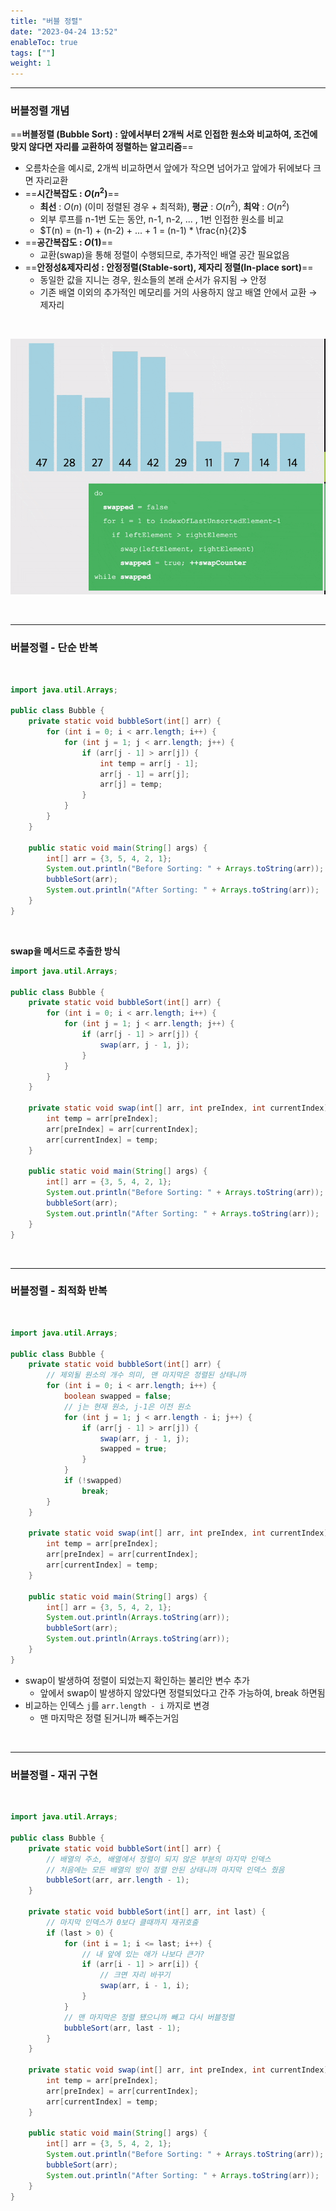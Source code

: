 ```yaml
---
title: "버블 정렬"
date: "2023-04-24 13:52"
enableToc: true
tags: [""]
weight: 1
---
```


<hr>

### 버블정렬 개념

==**버블정렬 (Bubble Sort) : 앞에서부터 2개씩 서로 인접한 원소와 비교하여, 조건에 맞지 않다면 자리를 교환하여 정렬하는 알고리즘**==
- 오름차순을 예시로, 2개씩 비교하면서 앞에가 작으면 넘어가고 앞에가 뒤에보다 크면 자리교환
- ==**시간복잡도 : $O(n^2)$**==
	- **최선** : $O(n)$ (이미 정렬된 경우 + 최적화), **평균** : $O(n^2)$, **최악** : $O(n^2)$
	- 외부 루프를 n-1번 도는 동안, n-1, n-2, ... , 1번 인접한 원소를 비교
	- $T(n) = (n-1) + (n-2) + ... + 1 = (n-1) * \frac{n}{2}$
- ==**공간복잡도 : $O(1)$**==
	- 교환(swap)을 통해 정렬이 수행되므로, 추가적인 배열 공간 필요없음
- ==**안정성&제자리성 : 안정정렬(Stable-sort), 제자리 정렬(In-place sort)**==
	- 동일한 값을 지니는 경우, 원소들의 본래 순서가 유지됨 → 안정
	- 기존 배열 이외의 추가적인 메모리를 거의 사용하지 않고 배열 안에서 교환 → 제자리

<br>

![](brain/image/gif/bubbleSort.gif)

<br><hr>

### 버블정렬 - 단순 반복

<br>

```java {title="Bubble.java"}
import java.util.Arrays;  
  
public class Bubble {  
    private static void bubbleSort(int[] arr) {  
        for (int i = 0; i < arr.length; i++) {  
            for (int j = 1; j < arr.length; j++) {
                if (arr[j - 1] > arr[j]) {  
                    int temp = arr[j - 1];  
                    arr[j - 1] = arr[j];  
                    arr[j] = temp;  
                }  
            }  
        }  
    }  
  
    public static void main(String[] args) {  
        int[] arr = {3, 5, 4, 2, 1};  
        System.out.println("Before Sorting: " + Arrays.toString(arr));  
        bubbleSort(arr);  
        System.out.println("After Sorting: " + Arrays.toString(arr));  
    }  
}
```

<br>

**swap을 메서드로 추출한 방식**

```java {title="Bubble.java"}
import java.util.Arrays;  
  
public class Bubble {  
    private static void bubbleSort(int[] arr) {  
        for (int i = 0; i < arr.length; i++) {  
            for (int j = 1; j < arr.length; j++) {  
                if (arr[j - 1] > arr[j]) {  
                    swap(arr, j - 1, j);  
                }  
            }  
        }  
    }  
  
    private static void swap(int[] arr, int preIndex, int currentIndex) {  
        int temp = arr[preIndex];  
        arr[preIndex] = arr[currentIndex];  
        arr[currentIndex] = temp;  
    }  
  
    public static void main(String[] args) {  
        int[] arr = {3, 5, 4, 2, 1};  
        System.out.println("Before Sorting: " + Arrays.toString(arr));  
        bubbleSort(arr);  
        System.out.println("After Sorting: " + Arrays.toString(arr));  
    }  
}
```

<br><hr>

### 버블정렬 - 최적화 반복

<br>

```java {title="Bubble.java"}
import java.util.Arrays;  
  
public class Bubble {  
    private static void bubbleSort(int[] arr) {  
        // 제외될 원소의 개수 의미, 맨 마지막은 정렬된 상태니까  
        for (int i = 0; i < arr.length; i++) {  
            boolean swapped = false;  
            // j는 현재 원소, j-1은 이전 원소  
            for (int j = 1; j < arr.length - i; j++) {  
                if (arr[j - 1] > arr[j]) {  
                    swap(arr, j - 1, j);  
                    swapped = true;  
                }  
            }  
            if (!swapped)  
                break;  
        }  
    }  
  
    private static void swap(int[] arr, int preIndex, int currentIndex) {  
        int temp = arr[preIndex];  
        arr[preIndex] = arr[currentIndex];  
        arr[currentIndex] = temp;  
    }  
  
    public static void main(String[] args) {  
        int[] arr = {3, 5, 4, 2, 1};  
        System.out.println(Arrays.toString(arr));  
        bubbleSort(arr);  
        System.out.println(Arrays.toString(arr));  
    }  
}
```

- swap이 발생하여 정렬이 되었는지 확인하는 불리안 변수 추가
	- 앞에서 swap이 발생하지 않았다면 정렬되었다고 간주 가능하여, break 하면됨
- 비교하는 인덱스 `j`를 `arr.length - i` 까지로 변경
	- 맨 마지막은 정렬 된거니까 빼주는거임

<br><hr>

### 버블정렬 - 재귀 구현

<br>

```java
import java.util.Arrays;  
  
public class Bubble {  
    private static void bubbleSort(int[] arr) {  
        // 배열의 주소, 배열에서 정렬이 되지 않은 부분의 마지막 인덱스  
        // 처음에는 모든 배열의 방이 정렬 안된 상태니까 마지막 인덱스 줬음  
        bubbleSort(arr, arr.length - 1);  
    }  
  
    private static void bubbleSort(int[] arr, int last) {  
        // 마지막 인덱스가 0보다 클때까지 재귀호출  
        if (last > 0) {  
            for (int i = 1; i <= last; i++) {  
                // 내 앞에 있는 애가 나보다 큰가?  
                if (arr[i - 1] > arr[i]) {  
                    // 크면 자리 바꾸기  
                    swap(arr, i - 1, i);  
                }  
            }  
            // 맨 마지막은 정렬 됐으니까 빼고 다시 버블정렬  
            bubbleSort(arr, last - 1);  
        }  
    }  
  
    private static void swap(int[] arr, int preIndex, int currentIndex) {  
        int temp = arr[preIndex];  
        arr[preIndex] = arr[currentIndex];  
        arr[currentIndex] = temp;  
    }  
  
    public static void main(String[] args) {  
        int[] arr = {3, 5, 4, 2, 1};  
        System.out.println("Before Sorting: " + Arrays.toString(arr));  
        bubbleSort(arr);  
        System.out.println("After Sorting: " + Arrays.toString(arr));  
    }  
}
```
